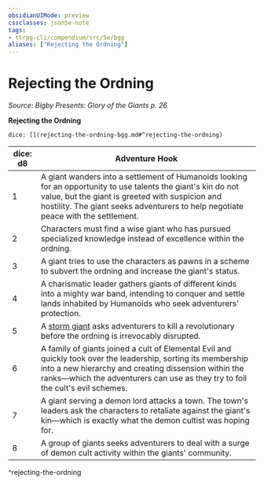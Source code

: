```yaml
---
obsidianUIMode: preview
cssclasses: json5e-note
tags:
- ttrpg-cli/compendium/src/5e/bgg
aliases: ["Rejecting the Ordning"]
---
```

# Rejecting the Ordning
*Source: Bigby Presents: Glory of the Giants p. 26* 

**Rejecting the Ordning**

`dice: [](rejecting-the-ordning-bgg.md#^rejecting-the-ordning)`

| dice: d8 | Adventure Hook |
|----------|----------------|
| 1 | A giant wanders into a settlement of Humanoids looking for an opportunity to use talents the giant's kin do not value, but the giant is greeted with suspicion and hostility. The giant seeks adventurers to help negotiate peace with the settlement. |
| 2 | Characters must find a wise giant who has pursued specialized knowledge instead of excellence within the ordning. |
| 3 | A giant tries to use the characters as pawns in a scheme to subvert the ordning and increase the giant's status. |
| 4 | A charismatic leader gathers giants of different kinds into a mighty war band, intending to conquer and settle lands inhabited by Humanoids who seek adventurers' protection. |
| 5 | A [storm giant](2-Mechanics/CLI/bestiary/giant/storm-giant-xmm.md) asks adventurers to kill a revolutionary before the ordning is irrevocably disrupted. |
| 6 | A family of giants joined a cult of Elemental Evil and quickly took over the leadership, sorting its membership into a new hierarchy and creating dissension within the ranks—which the adventurers can use as they try to foil the cult's evil schemes. |
| 7 | A giant serving a demon lord attacks a town. The town's leaders ask the characters to retaliate against the giant's kin—which is exactly what the demon cultist was hoping for. |
| 8 | A group of giants seeks adventurers to deal with a surge of demon cult activity within the giants' community. |
^rejecting-the-ordning